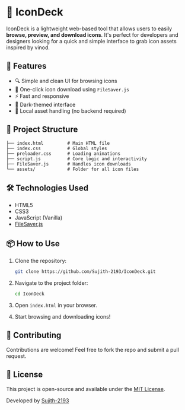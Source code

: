 # 🎨 IconDeck

IconDeck is a lightweight web-based tool that allows users to easily **browse, preview, and download icons**. It's perfect for developers and designers looking for a quick and simple interface to grab icon assets inspired by vinod.

## 🚀 Features

- 🔍 Simple and clean UI for browsing icons  
- 💾 One-click icon download using `FileSaver.js`  
- ⚡ Fast and responsive  
- 🌙 Dark-themed interface  
- 📁 Local asset handling (no backend required)

## 📂 Project Structure

```
├── index.html         # Main HTML file
├── index.css          # Global styles
├── preloader.css      # Loading animations
├── script.js          # Core logic and interactivity
├── FileSaver.js       # Handles icon downloads
└── assets/            # Folder for all icon files
```

## 🛠️ Technologies Used

- HTML5  
- CSS3  
- JavaScript (Vanilla)  
- [FileSaver.js](https://github.com/eligrey/FileSaver.js/)

## 📦 How to Use

1. Clone the repository:
   ```bash
   git clone https://github.com/Sujith-2193/IconDeck.git
   ```

2. Navigate to the project folder:
   ```bash
   cd IconDeck
   ```

3. Open `index.html` in your browser.

4. Start browsing and downloading icons!

## 🤝 Contributing
Contributions are welcome! Feel free to fork the repo and submit a pull request.

## 📄 License

This project is open-source and available under the [MIT License](LICENSE).


Developed by [Sujith-2193](https://github.com/Sujith-2193)

